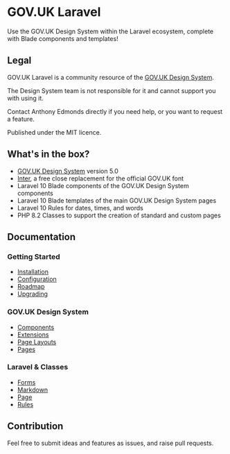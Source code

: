 # GOV.UK Laravel
Use the GOV.UK Design System within the Laravel ecosystem, complete with Blade components and templates!

## Legal
GOV.UK Laravel is a community resource of the [GOV.UK Design System](https://design-system.service.gov.uk).

The Design System team is not responsible for it and cannot support you with using it.

Contact Anthony Edmonds directly if you need help, or you want to request a feature.

Published under the MIT licence.

## What's in the box?

* [GOV.UK Design System](https://design-system.service.gov.uk) version 5.0
* [Inter](https://fonts.google.com/specimen/Inter), a free close replacement for the official GOV.UK font
* Laravel 10 Blade components of the GOV.UK Design System components
* Laravel 10 Blade templates of the main GOV.UK Design System pages
* Laravel 10 Rules for dates, times, and words
* PHP 8.2 Classes to support the creation of standard and custom pages

## Documentation

### Getting Started
* [Installation](docs/install.md)
* [Configuration](docs/configuration.md)
* [Roadmap](docs/roadmap.md)
* [Upgrading](docs/upgrade.md)

### GOV.UK Design System
* [Components](docs/components.md)
* [Extensions](docs/extensions.md)
* [Page Layouts](docs/layout.md)
* [Pages](docs/pages.md)

### Laravel & Classes
* [Forms](docs/forms.md)
* [Markdown](docs/markdown.md)
* [Page](docs/classes/page.md)
* [Rules](docs/rules.md)

## Contribution

Feel free to submit ideas and features as issues, and raise pull requests.
